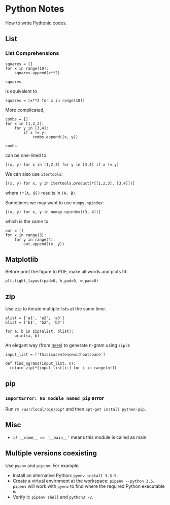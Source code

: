 # Python Notes

How to write Pythonic codes.

## List

### List Comprehensions

```
squares = []
for x in range(10):
    squares.append(x**2)

squares	
```

is equivalent to

```
squares = [x**2 for x in range(10)]
```

More complicated,

```
combs = []
for x in [1,2,3]:
    for y in [3,4]:
        if x != y:
            combs.append((x, y))

combs
```

can be one-lined to

```
[(x, y) for x in [1,2,3] for y in [3,4] if x != y]
```

We can also use `itertools`:

```
[(x, y) for x, y in itertools.product(*[[1,2,3], [3,4]])]
```

where `(*[A, B])` results in `(A, B)`.

Sometimes we may want to use `numpy.npindex`:

```
[(x, y) for x, y in numpy.npindex((3, 4))]
```

which is the same to

```
out = []
for x in range(3):
	for y in range(4):
		out.append((x, y))
```

## Matplotlib

Before print the figure to PDF, make all words and plots fit:

```
plt.tight_layout(pad=0, h_pad=0, w_pad=0)
```

## zip

Use `zip` to iterate multiple lists at the same time. 

```
alist = ['a1', 'a2', 'a3']
blist = ['b1', 'b2', 'b3']

for a, b in zip(alist, blist):
    print(a, b)
```

An elegant way (from
[here](http://locallyoptimal.com/blog/2013/01/20/elegant-n-gram-generation-in-python/))
to generate n-gram using `zip` is

```
input_list = ['thisisasentencewithoutspace']

def find_ngrams(input_list, n):
  return zip(*[input_list[i:] for i in range(n)])
```

## pip

### `ImportError: No module named pip` error

Run `rm /usr/local/bin/pip*` and then `apt-get install python-pip`.

## Misc

*	`if __name__ == '__main__'` means this module is called as main.

## Multiple versions coexisting

Use `pyenv` and `pipenv`. For example,

*	Install an alternative Python: `pyenv install 3.5.5`.
*	Create a virtual envirnment at the workspace: `pipenv --python 3.5`.
	`pipenv` will work with `pyenv` to find where the required Python
	executable is.
*	Verify it: `pipenv shell` and `python3 -V`.
